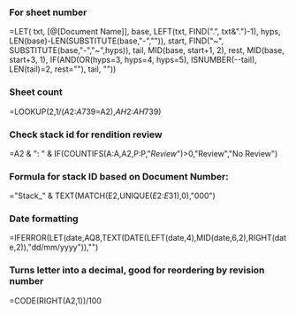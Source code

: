 ### For sheet number
=LET(
  txt, [@[Document Name]],
  base, LEFT(txt, FIND(".", txt&".")-1),
  hyps, LEN(base)-LEN(SUBSTITUTE(base,"-","")),
  start, FIND("~", SUBSTITUTE(base,"-","~",hyps)),
  tail, MID(base, start+1, 2),
  rest, MID(base, start+3, 1),
  IF(AND(OR(hyps=3, hyps=4, hyps=5), ISNUMBER(--tail), LEN(tail)=2, rest=""), tail, ""))

### Sheet count
=LOOKUP(2,1/($A$2:$A$739=A2),$AH$2:$AH$739)

### Check stack id for rendition review
=A2 & ": " & IF(COUNTIFS(A:A,A2,P:P,"*Review*")>0,"Review","No Review")

### Formula for stack ID based on Document Number:
="Stack_" & TEXT(MATCH(E2,UNIQUE($E$2:$E$31),0),"000")

### Date formatting
=IFERROR(LET(date,AQ8,TEXT(DATE(LEFT(date,4),MID(date,6,2),RIGHT(date,2)),"dd/mm/yyyy")),"")

### Turns letter into a decimal, good for reordering by revision number
=CODE(RIGHT(A2,1))/100